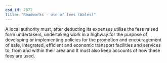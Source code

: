 ```yaml
---
esd_id: 2872
title: "Roadworks - use of fees (Wales)"
---
```


A local authority must, after deducting its expenses utilise the fess raised form undertakers, undertaking work in a highway for the purpose of developing or implementing policies for the promotion and encouragement of safe, integrated, efficient and economic transport facilities and services to, from and within their area and It must also keep accounts of how these fees are used.

